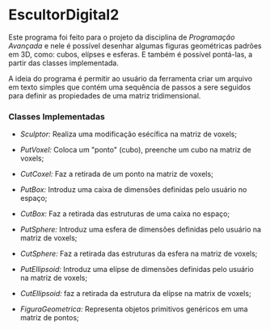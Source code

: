 # EscultorDigital2
Este programa foi feito para o projeto da disciplina de *Programação Avançada* e nele é possível desenhar algumas figuras
geométricas padrões em 3D, como: cubos, elípses e esferas. E também é possível pontá-las, a partir das classes implementada.

A ideia do programa é permitir ao usuário da ferramenta criar um arquivo em texto simples que contém uma sequência de 
passos a sere seguidos para definir as propiedades de uma matriz tridimensional.

### Classes Implementadas

* *Sculptor:* Realiza uma modificação esécífica na matriz de voxels;

* *PutVoxel:* Coloca um "ponto" (cubo), preenche um cubo na matriz de voxels;

* *CutCoxel:* Faz a retirada de um ponto na matriz de voxels;

* *PutBox:* Introduz uma caixa de dimensões definidas pelo usuário no espaço;

* *CutBox:* Faz a retirada das estruturas de uma caixa no espaço;

* *PutSphere:* Introduz uma esfera de dimensões definidas pelo usuário na matriz de voxels;

* *CutSphere:* Faz a retirada das estruturas da esfera na matriz de voxels;

* *PutEllipsoid:* Introduz uma elípse de dimensões definidas pelo usuário na matriz de voxels;

* *CutEllipsoid:* faz a retirada da estrutura da elípse na matrix de voxels;

* *FiguraGeometrica:* Representa objetos primitivos genéricos em uma matriz de pontos;
